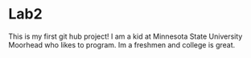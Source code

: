 # Lab2

This is my first git hub project! I am a kid at Minnesota State University Moorhead who likes to program. Im a freshmen and 
college is great.  
